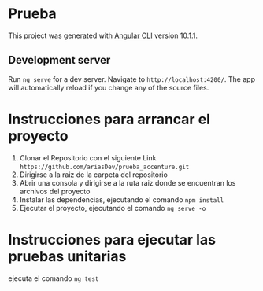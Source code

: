 # Prueba

This project was generated with [Angular CLI](https://github.com/angular/angular-cli) version 10.1.1.

## Development server

Run `ng serve` for a dev server. Navigate to `http://localhost:4200/`. The app will automatically reload if you change any of the source files.

# Instrucciones para arrancar el proyecto

1. Clonar el Repositorio con el siguiente Link `https://github.com/ariasDev/prueba_accenture.git`
2. Dirigirse a la raiz de la carpeta del repositorio
3. Abrir una consola y dirigirse a la ruta raiz donde se encuentran los archivos del proyecto
4. Instalar las dependencias, ejecutando el comando `npm install`
4. Ejecutar el proyecto, ejecutando el comando `ng serve -o`

# Instrucciones para ejecutar las pruebas unitarias
ejecuta el comando `ng test`



